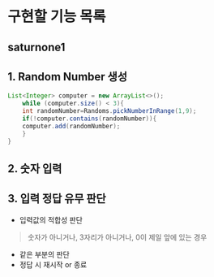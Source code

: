 구현할 기능 목록
============
saturnone1
----------

## 1. Random Number 생성
```java
List<Integer> computer = new ArrayList<>();
    while (computer.size() < 3){
    int randomNumber=Randoms.pickNumberInRange(1,9);
    if(!computer.contains(randomNumber)){
    computer.add(randomNumber);
    }
}
```

## 2. 숫자 입력 
## 3. 입력 정답 유무 판단
- 입력값의 적합성 판단
> 숫자가 아니거나, 3자리가 아니거나, 0이 제일 앞에 있는 경우
- 같은 부분의 판단
- 정답 시 재시작 or 종료